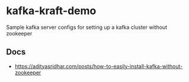 # kafka-kraft-demo
Sample kafka server configs for setting up a kafka cluster without zookeeper

##  Docs

- https://adityasridhar.com/posts/how-to-easily-install-kafka-without-zookeeper
